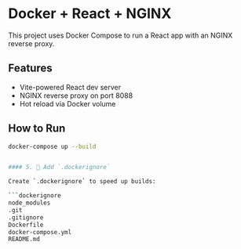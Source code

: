 # Docker + React + NGINX

This project uses Docker Compose to run a React app with an NGINX reverse proxy.

## Features

- Vite-powered React dev server
- NGINX reverse proxy on port 8088
- Hot reload via Docker volume

## How to Run

```bash
docker-compose up --build


#### 5. 🚫 Add `.dockerignore`

Create `.dockerignore` to speed up builds:

```dockerignore
node_modules
.git
.gitignore
Dockerfile
docker-compose.yml
README.md
